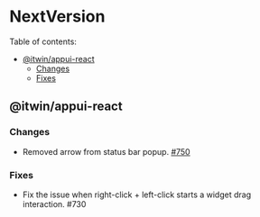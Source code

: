 # NextVersion <!-- omit from toc -->

Table of contents:

- [@itwin/appui-react](#itwinappui-react)
  - [Changes](#changes)
  - [Fixes](#fixes)

## @itwin/appui-react

### Changes

- Removed arrow from status bar popup. [#750](https://github.com/iTwin/appui/pull/750)

### Fixes

- Fix the issue when right-click + left-click starts a widget drag interaction. #730
